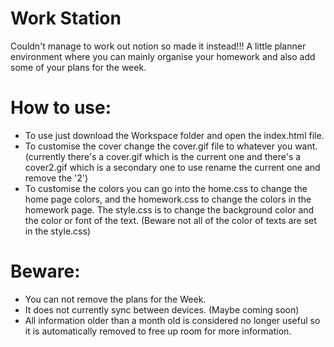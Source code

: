 # Work Station
Couldn't manage to work out notion so made it instead!!!
A little planner environment where you can mainly organise your homework and also add some of your plans for the week.

# How to use:
 - To use just download the Workspace folder and open the index.html file.
 - To customise the cover change the cover.gif file to whatever you want. (currently there's a cover.gif which is the current one and there's a cover2.gif which is a secondary one to use rename the current one and remove the '2')
 - To customise the colors you can go into the home.css to change the home page colors, and the homework.css to change the colors in the homework page. The style.css is to change the background color and the color or font of the text. (Beware not all of the color of texts are set in the style.css)

# Beware:
 - You can not remove the plans for the Week.
 - It does not currently sync between devices. (Maybe coming soon)
 - All information older than a month old is considered no longer useful so it is automatically removed to free up room for more information.
